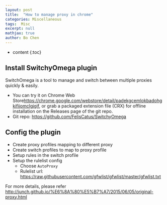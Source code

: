 ```yaml
---
layout: post
title:  "How to manage proxy in chrome"
categories: Miscellaneous
tags:  Misc
excerpt: null
mathjax: true
author: Bo Chen
---
```


* content
{:toc}

## Install SwitchyOmega plugin

SwitchOmega is a tool to manage and switch between multiple proxies quickly & easily.

* You can try it on Chrome Web Store<https://chrome.google.com/webstore/detail/padekgcemlokbadohgkifijomclgjgif>, or grab a packaged extension file (CRX) for offline installation on the Releases page of the git repo.
* Git repo: <https://github.com/FelisCatus/SwitchyOmega>

## Config the plugin

* Create proxy profiles mapping to different proxy
* Create switch profiles to map to proxy profile
* Setup rules in the switch profile
* Setup the rulelist config
  * Choose `AutoProxy`
  * Rulelist url: <https://raw.githubusercontent.com/gfwlist/gfwlist/master/gfwlist.txt>

For more details, please refer <http://junch.github.io/%E6%8A%80%E5%B7%A7/2015/06/05/original-proxy.html>

